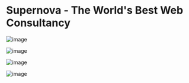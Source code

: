 # Supernova -  The World's Best Web Consultancy

![image](https://github.com/user-attachments/assets/65ac6e8d-3f16-4e64-b21d-0d52b9db4b24)

![image](https://github.com/user-attachments/assets/8b212647-abaa-4ebb-a8e8-3f2b21279f7a)

![image](https://github.com/user-attachments/assets/62c350c6-c6f0-45ef-85e3-2cca306a3884)

![image](https://github.com/user-attachments/assets/c0d0e2e1-e77c-40e0-b57a-230c1fa2e634)
